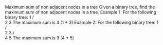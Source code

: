 Maximum sum of non adjacent nodes in a tree
Given a binary tree, find the maximum sum of non adjacent nodes in a tree.
Example 1:
For the following binary tree:
  1
 / \
2   3
The maximum sum is 4 (1 + 3)
Example 2:
For the following binary tree:
  1
 / \
2   3
   / \
  4   5
The maximum sum is 9 (4 + 5)
